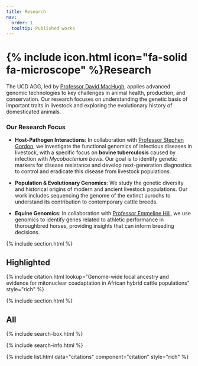 ```yaml
---
title: Research
nav:
  order: 1
  tooltip: Published works
---
```


# {% include icon.html icon="fa-solid fa-microscope" %}Research

The UCD AGG, led by [Professor David MacHugh](https://people.ucd.ie/david.machugh), applies advanced genomic technologies to key challenges in animal health, production, and conservation. Our research focuses on understanding the genetic basis of important traits in livestock and exploring the evolutionary history of domesticated animals.

### Our Research Focus

- **Host-Pathogen Interactions**: In collaboration with [Professor Stephen Gordon](https://people.ucd.ie/stephen.gordon), we investigate the functional genomics of infectious diseases in livestock, with a specific focus on **bovine tuberculosis** caused by infection with _Mycobacterium bovis_. Our goal is to identify genetic markers for disease resistance and develop next-generation diagnostics to control and eradicate this disease from livestock populations.

- **Population & Evolutionary Genomics**: We study the genetic diversity and historical origins of modern and ancient livestock populations. Our work includes sequencing the genome of the extinct aurochs to understand its contribution to contemporary cattle breeds.

- **Equine Genomics**: In collaboration with [Professor Emmeline Hill](https://people.ucd.ie/emmeline.hill), we use genomics to identify genes related to athletic performance in thoroughbred horses, providing insights that can inform breeding decisions.

{% include section.html %}

## Highlighted

{% include citation.html lookup="Genome-wide local ancestry and evidence for mitonuclear coadaptation in African hybrid cattle populations" style="rich" %}

{% include section.html %}

## All

{% include search-box.html %}

{% include search-info.html %}

{% include list.html data="citations" component="citation" style="rich" %}
